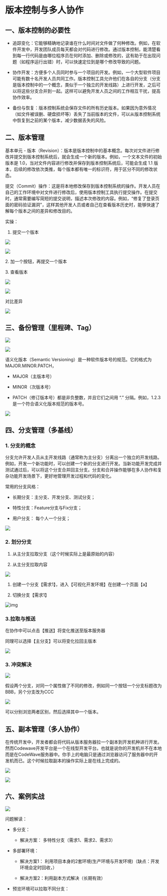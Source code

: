 # 版本控制与多人协作
## 一、版本控制的必要性

- 追踪变化：它能够精确地记录谁在什么时间对文件做了何种修改。例如，在软件开发中，开发团队成员每天都会对代码进行修改。通过版本控制，能清楚看到每一行代码是由哪位程序员在何时添加、删除或修改的，这有助于在出现问题（如程序运行出错）时，可以快速定位到是哪个修改导致的问题。

- 协作开发：方便多个人员同时参与一个项目的开发。例如，一个大型软件项目可能有数十名开发人员共同工作。版本控制工具允许他们在各自的分支（分支是版本控制中的一个概念，类似于一个独立的开发线路）上进行开发，之后可以将这些分支合并到一起。这样可以避免开发人员之间的工作相互干扰，提高协作效率。

- 备份与恢复：版本控制系统会保存文件的所有历史版本。如果因为意外情况（如文件被误删、硬盘损坏等）丢失了当前版本的文件，可以从版本控制系统中恢复到之前的某个版本，减少数据丢失的风险。

## 二、版本管理

基本单元 - 版本（Revision）：版本是版本控制中的基本概念。每次对文件进行修改并提交到版本控制系统后，就会生成一个新的版本。例如，一个文本文件的初始版本是 1.0，当对文件内容进行修改并保存到版本控制系统后，可能会生成 1.1 版本，后续的修改依次类推，每个版本都有唯一的标识符，用于区分不同的修改状态。

提交（Commit）操作：这是将本地修改保存到版本控制系统的操作。开发人员在自己的工作环境中对文件进行修改后，使用版本控制工具执行提交操作。在提交时，通常需要编写简短的提交说明，描述本次修改的内容。例如，“修复了登录页面的密码验证漏洞”，这样其他开发人员或者自己在查看版本历史时，能够快速了解每个版本之间的差异和修改目的。

实操：

1. 提交一个版本

![]( assets/1756201527599743.png)

![]( assets/1756201527600333.png)

2\. 加一个按钮，再提交一个版本

3\. 查看版本

![]( assets/1756201527600293.png)

![]( assets/1756201527600814.png)

对比差异

![]( assets/1756201527600592.png)

## 三、备份管理（里程碑、Tag）

![]( assets/1756201527600557.png)

![]( assets/1756201527601609.png)

语义化版本（Semantic Versioning）是一种软件版本号的规范。它的格式为MAJOR.MINOR.PATCH，

- MAJOR（主版本号）

- MINOR（次版本号）

- PATCH（修订版本号）都是非负整数，并且它们之间用 “.” 分隔。例如，1.2.3是一个符合语义化版本规范的版本号。

![]( assets/1756201527601537.png)

## 四、分支管理（多基线）

### 1\. 分支的概念

分支允许开发人员从主开发线路（通常称为主分支）分离出一个独立的开发线路。例如，开发一个新功能时，可以创建一个新的分支进行开发。当新功能开发完成并测试通过后，可以将这个分支合并回主分支。分支和合并操作能够在多人协作和复杂功能开发场景下，更好地管理开发过程和代码的变化。

常用的分支风格：

- 长期分支：主分支、开发分支、测试分支；

- 特性分支：Feature分支与Fix分支；

- 用户分支： 每个人一个分支；

![]( assets/1756201527601366.png)

### 2\. 划分分支

1. 从主分支拉取分支（这个时候实际上是最原始的内容）

2. 从主分支拉取内容

![]( assets/1756201527602183.png)

1. 创建一个分支【需求1】，进入【可视化开发环境】在创建一个页面【a】

2. 切换分支【需求1】

​![img]( assets/6a5c4b3e6ada45589d50e97e5b3378fd.png )        

### 3.拉取与推送

在协作中可以点击【推送】将变化推送至版本服务器

同理可以选择【主分支】可以将变化拉回主版本

![]( assets/1756201527602792.png)

### 3\. 冲突解决

![]( assets/1756201527602343.png)

假设两个分支，对同一个属性做了不同的修改，例如同一个按钮一个分支标题改为BBB，另个分支改为CCC

![]( assets/1756201527602639.png)

可以分别浏览两者区别，然后选择其中一个版本。

## 五、副本管理（多人协作）

在传统开发中，开发者都会将代码从版本服务器拉一个副本到开发机种进行开发。然而Codewave开发平台是一个在线型开发平台。也就是说你的开发机并不在本地而是在CodeWave服务器中。你手上的电脑只是通过浏览器访问了服务器中的开发机而已。这个时候拉取副本的操作实际上是在线上完成的。

![]( assets/1756201527603700.png)

![]( assets/1756201527603692.png)

## 六、案例实战

![]( assets/1756201527603410.png)

问题解读：

- 多分支：

  - 解决方案： 多特性分支（需求1、需求2、需求3）

- 多部署环境：

  - 解决方案1： 利用项目本身的2套环境(生产环境与开发环境)（缺点：开发环境会定时回收，）

  - 解决方案2：利用副本方式解决（长期有效）

- 预览环境可以拉取不同分支：